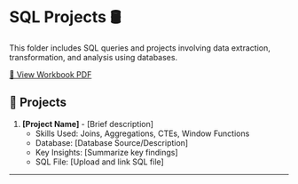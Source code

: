 # SQL Projects 🛢️

This folder includes SQL queries and projects involving data extraction, transformation, and analysis using databases.  

[📂 View Workbook PDF](https://github.com/amnah-b/Amnah-JustITPortfolio2025/blob/main/Excel_Analysis/Data_Technician_Workbook_Week1.pdf)

## 🔹 Projects
1. **[Project Name]** - [Brief description]
   - Skills Used: Joins, Aggregations, CTEs, Window Functions
   - Database: [Database Source/Description]
   - Key Insights: [Summarize key findings]
   - SQL File: [Upload and link SQL file]

---

